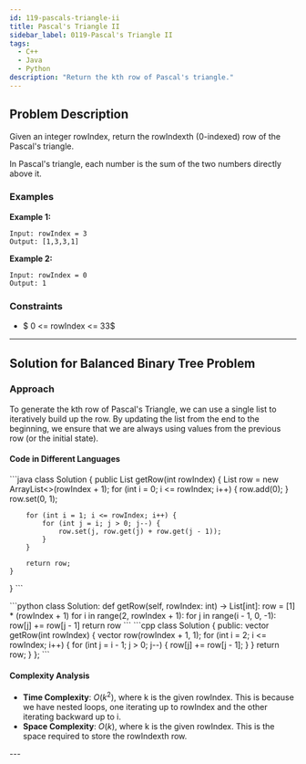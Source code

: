 ```yaml
---
id: 119-pascals-triangle-ii
title: Pascal's Triangle II
sidebar_label: 0119-Pascal's Triangle II
tags:
  - C++
  - Java
  - Python
description: "Return the kth row of Pascal's triangle."
---
```


## Problem Description

Given an integer rowIndex, return the rowIndexth (0-indexed) row of the Pascal's triangle.

In Pascal's triangle, each number is the sum of the two numbers directly above it.

### Examples

**Example 1:**

```
Input: rowIndex = 3
Output: [1,3,3,1]
```

**Example 2:**

```
Input: rowIndex = 0
Output: 1
```

### Constraints

- $ 0 <= rowIndex <= 33$

---

## Solution for Balanced Binary Tree Problem

<Tabs>
 <tabItem value="LinearSolution" label="LinearSolution">

### Approach 

To generate the kth row of Pascal's Triangle, we can use a single list to iteratively build up the row. By updating the list from the end to the beginning, we ensure that we are always using values from the previous row (or the initial state).


#### Code in Different Languages

<Tabs>
  <TabItem value="Java" label="Java" default>
  <SolutionAuthor name="@Vipullakum007"/>
   ```java
   class Solution {
    public List<Integer> getRow(int rowIndex) {
        List<Integer> row = new ArrayList<>(rowIndex + 1);
        for (int i = 0; i <= rowIndex; i++) {
            row.add(0);
        }
        row.set(0, 1);

        for (int i = 1; i <= rowIndex; i++) {
            for (int j = i; j > 0; j--) {
                row.set(j, row.get(j) + row.get(j - 1));
            }
        }

        return row;
    }
}
    ```

  </TabItem>
  <TabItem value="Python" label="Python">
  <SolutionAuthor name="@Vipullakum007"/>
   ```python
    class Solution:
    def getRow(self, rowIndex: int) -> List[int]:
        row = [1] * (rowIndex + 1)
        for i in range(2, rowIndex + 1):
            for j in range(i - 1, 0, -1):
                row[j] += row[j - 1]
        return row
    ```

  </TabItem>
  <TabItem value="C++" label="C++">
  <SolutionAuthor name="@Vipullakum007"/>
   ```cpp
   class Solution {
public:
    vector<int> getRow(int rowIndex) {
        vector<int> row(rowIndex + 1, 1);
        for (int i = 2; i <= rowIndex; i++) {
            for (int j = i - 1; j > 0; j--) {
                row[j] += row[j - 1];
            }
        }
        return row;
    }
};
    ```

  </TabItem>
</Tabs>

#### Complexity Analysis

- **Time Complexity**:  $O(k^2)$, where k is the given rowIndex. This is because we have nested loops, one iterating up to rowIndex and the other iterating backward up to i.
- **Space Complexity**: $O(k)$, where k is the given rowIndex. This is the space required to store the rowIndexth row.

</tabItem>
</Tabs>
---
